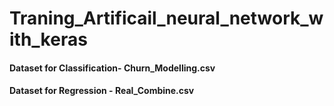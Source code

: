 # Traning_Artificail_neural_network_with_keras

#### Dataset for Classification- Churn_Modelling.csv
#### Dataset for Regression - Real_Combine.csv
